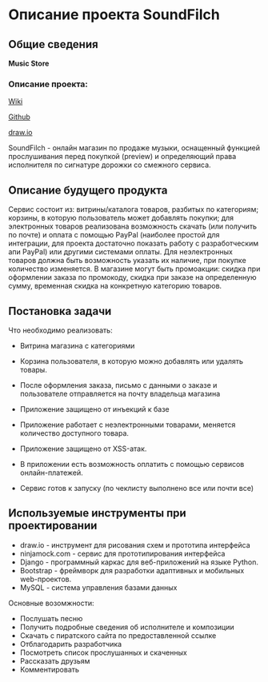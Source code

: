 Описание проекта SoundFilch
========================================


Общие сведения
--------------

**Music Store**

### Описание проекта:

[Wiki](http://wiki.cs.hse.ru/Проектная_работа_2_курс_(2016))

[Github](https://github.com/feelemon/OnlineMagazine)

[draw.io](https://www.draw.io/#G0B3fs3UtoJ8aZYW4tVnJrcEFHcnc)

SoundFilch - онлайн магазин по продаже музыки, оснащенный функцией прослушивания перед покупкой (preview) и определяющий права исполнителя по сигнатуре дорожки со смежного сервиса.

Описание будущего продукта 
-------------------------------------------------------

Сервис состоит из: витрины/каталога товаров, разбитых по категориям; корзины, в которую пользователь может добавлять покупки; для электронных товаров реализована возможность скачать (или получить по почте) и оплата с помощью PayPal (наиболее простой для интеграции, для проекта достаточно показать работу с разработческим апи PayPal) или другими системами оплаты. Для неэлектронных товаров должна быть возможность указать их наличие, при покупке количество изменяется. В магазине могут быть промоакции: скидка при оформлении заказа по промокоду, скидка при заказе на определенную сумму, временная скидка на конкретную категорию товаров.

Постановка задачи
-----------------
Что необходимо реализовать:

* Витрина магазина с категориями
* Корзина пользователя, в которую можно добавлять или удалять товары.
* После оформления заказа, письмо с данными о заказе и пользователе отправляется на почту владельца магазина
* Приложение защищено от инъекций к базе

* Приложение работает с неэлектронными товарами, меняется количество доступного товара.
* Приложение защищено от XSS-атак.

* В приложении есть возможность оплатить с помощью сервисов онлайн-платежей.
* Сервис готов к запуску (по чеклисту выполнено все или почти все)

Используемые инструменты при проектировании
-----------------------------------------
* draw.io - инструмент для рисования схем и прототипа интерфейса
* ninjamock.com - сервис для прототипирования интерфейса
* Django - программный каркас для веб-приложений на языке Python.
* Bootstrap - фреймворк для разработки адаптивных и мобильных web-проектов.
* MySQL - система управления базами данных

Основные возомжности:
 * Послушать песню
 * Получить подробные сведения об исполнителе и композиции
 * Скачать с пиратского сайта по предоставленной ссылке
 * Отблагодарить разработчика
 * Посмотреть список прослушанных и скаченных
 * Рассказать друзьям
 * Комментировать
